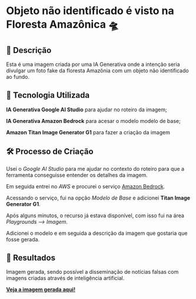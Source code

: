 # Objeto não identificado é visto na Floresta Amazônica 🛸
## 📜 Descrição
 
Esta é uma imagem criada por uma IA Generativa onde a intenção seria divulgar um foto fake da floresta Amazônia com um objeto não identificado ao fundo.

## 🤖 Tecnologia Utilizada

**IA Generativa Google AI Studio** para ajudar no roteiro da imagem;

**IA Generativa Amazon Bedrock** para acesar o modelo modelo de base;

**Amazon Titan Image Generator G1** para fazer a criação da imagem 

## 🛠️ Processo de Criação
Usei o *Google AI Studio* para me ajudar no contexto do roteiro para que a ferramenta conseguisse entender os detalhes da imagem. 

Em seguida entrei no *AWS* e procurei o serviço [Amazon Bedrock](https://aws.amazon.com/pt/bedrock/). 

Acessando o serviço, fui na opção *Modelo de Base* e adicionei **Titan Image Generator G1**. 

Após alguns minutos, o recurso já estava disponível, com isso fui na área *Playgrounds --> Imagem*. 

Adicionei o modelo e em seguida a descrição da imagem que gostaria que fosse gerada.

## 🚀 Resultados
Imagem gerada, sendo possível a disseminação de notícias falsas com imagens criadas através de inteligência artificial.

[**Veja a imagem gerada aqui!**](https://github.com/talitavgomes/projeto_dio_ia/blob/d9432c640f02336eec8e546672ee3bbee5991051/Objeto%20n%C3%A3o%20identificado.png)
